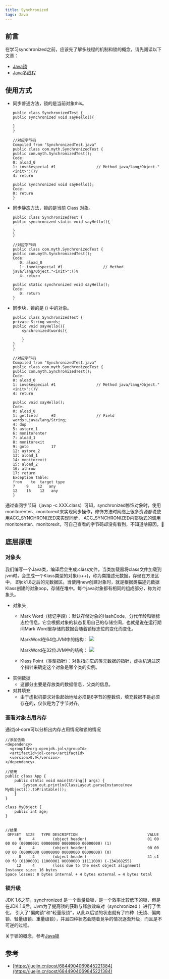 ```yaml
---
title: Synchronized 
tags: Java 
---
```




## 前言

在学习synchronized之前，应该先了解多线程的机制和锁的概念，请先阅读以下文章：

- [Java锁](/Java/2021/05/21/Java锁.html)
- [Java多线程]()


## **使用方式**

- 同步普通方法，锁的是当前对象this。
    ```
  public class SynchronizedTest {
    public synchronized void sayHello(){

    }
  }
  
  //对应字节码
    Compiled from "SynchronizedTest.java"
    public class com.myth.SynchronizedTest {
    public com.myth.SynchronizedTest();
    Code:
    0: aload_0
    1: invokespecial #1                  // Method java/lang/Object."<init>":()V
    4: return
    
    public synchronized void sayHello();
    Code:
    0: return
    }

    ```
- 同步静态方法，锁的是当前 Class 对象。
    ```
  public class SynchronizedTest {
    public synchronized static void sayHello(){

    }
  }
  
  //对应字节码
  public class com.myth.SynchronizedTest {
  public com.myth.SynchronizedTest();
    Code:
       0: aload_0
       1: invokespecial #1                  // Method java/lang/Object."<init>":()V
       4: return

  public static synchronized void sayHello();
    Code:
       0: return
  }

    ```
- 同步块，锁的是 () 中的对象。
    ```
  public class SynchronizedTest {
    private String words;
    public void sayHello(){
        synchronized(words){
  
        }
    }
  }
  
  //对应字节码
    Compiled from "SynchronizedTest.java"
    public class com.myth.SynchronizedTest {
    public com.myth.SynchronizedTest();
    Code:
    0: aload_0
    1: invokespecial #1                  // Method java/lang/Object."<init>":()V
    4: return
    
    public void sayHello();
    Code:
    0: aload_0
    1: getfield      #2                  // Field words:Ljava/lang/String;
    4: dup
    5: astore_1
    6: monitorenter
    7: aload_1
    8: monitorexit
    9: goto          17
    12: astore_2
    13: aload_1
    14: monitorexit
    15: aload_2
    16: athrow
    17: return
    Exception table:
    from    to  target type
    7     9    12   any
    12    15    12   any
    }

    ```
  
通过查阅字节码（javap -c XXX.class）可知，synchronized修饰对象时，使用monitorenter、monitorexit来实现同步操作，修饰方法时网络上很多资源都说使用ACC_SYNCHRONIZED来实现同步，
ACC_SYNCHRONIZED内部隐式的调用monitorenter、monitorexit，可自己查看的字节码却没有看到，不知道啥原因，🤷‍



## 底层原理

### 对象头

我们编写一个Java类，编译后会生成.class文件，当类加载器将class文件加载到jvm时，会生成一个Klass类型的对象(c++)，称为类描述元数据，存储在方法区中，
即jdk1.8之后的元数据区。当使用new创建对象时，就是根据类描述元数据Klass创建的对象oop，存储在堆中。每个java对象都有相同的组成部分，称为对象头。


- 对象头
    - Mark Word（标记字段）：默认存储对象的HashCode，分代年龄和锁标志位信息。它会根据对象的状态复用自己的存储空间，也就是说在运行期间Mark Word里存储的数据会随着锁标志位的变化而变化。
      
        MarkWord在64位JVM中的结构：
        ![](./synchronized_1.png)

        MarkWord在32位JVM中的结构：
        ![](./synchronized_2.png)
      
    - Klass Point（类型指针）：对象指向它的类元数据的指针，虚拟机通过这个指针来确定这个对象是哪个类的实例。
- 实例数据
    - 这部分主要是存放类的数据信息，父类的信息。
- 对其填充
    - 由于虚拟机要求对象起始地址必须是8字节的整数倍，填充数据不是必须存在的，仅仅是为了字节对齐。

### 查看对象占用内存

通过jol-core可以分析出内存占用情况和锁的情况


```
//添加依赖
<dependency>
  <groupId>org.openjdk.jol</groupId>
  <artifactId>jol-core</artifactId>
  <version>0.9</version>
</dependency>

//使用
public class App {
    public static void main(String[] args) {
        System.out.println(ClassLayout.parseInstance(new MyObject()).toPrintable());
    }
}

class MyObject {
    public int age;
}


//结果
 OFFSET  SIZE   TYPE DESCRIPTION                               VALUE
      0     4        (object header)                           01 00 00 00 (00000001 00000000 00000000 00000000) (1)
      4     4        (object header)                           00 00 00 00 (00000000 00000000 00000000 00000000) (0)
      8     4        (object header)                           41 c1 00 f8 (01000001 11000001 00000000 11111000) (-134168255)
     12     4        (loss due to the next object alignment)
Instance size: 16 bytes
Space losses: 0 bytes internal + 4 bytes external = 4 bytes total

```



### 锁升级

JDK 1.6之前，synchronized 是一个重量级锁，是一个效率比较低下的锁，但是在JDK 1.6后，Jvm为了提高锁的获取与释放效率对（synchronized ）进行了优化，
引入了"偏向锁"和"轻量级锁"，从此以后锁的状态就有了四种（无锁、偏向锁、轻量级锁、重量级锁），并且四种状态会随着竞争的情况逐渐升级，而且是不可逆的过程。

关于锁的概念，参考[Java锁](/Java/2021/05/21/Java锁.html)



## 参考

- [https://juejin.cn/post/6844904069845221384](https://juejin.cn/post/6844904069845221384)
